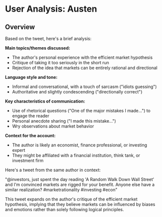 # User Analysis: Austen

## Overview

Based on the tweet, here's a brief analysis:

**Main topics/themes discussed:**
- The author's personal experience with the efficient market hypothesis
- Critique of taking it too seriously in the short run
- Rejection of the idea that markets can be entirely rational and directional

**Language style and tone:**
- Informal and conversational, with a touch of sarcasm ("idiots guessing")
- Authoritative and slightly condescending ("directionally correct")

**Key characteristics of communication:**
- Use of rhetorical questions ("One of the major mistakes I made...") to engage the reader
- Personal anecdote sharing ("I made this mistake...")
- Wry observations about market behavior

**Context for the account:**
- The author is likely an economist, finance professional, or investing expert
- They might be affiliated with a financial institution, think tank, or investment firm

Here's a tweet from the same author in context:

"@investors, just spent the day reading 'A Random Walk Down Wall Street' and I'm convinced markets are rigged for your benefit. Anyone else have a similar realization? #marketrationality #investing #econ"

This tweet expands on the author's critique of the efficient market hypothesis, implying that they believe markets can be influenced by biases and emotions rather than solely following logical principles.